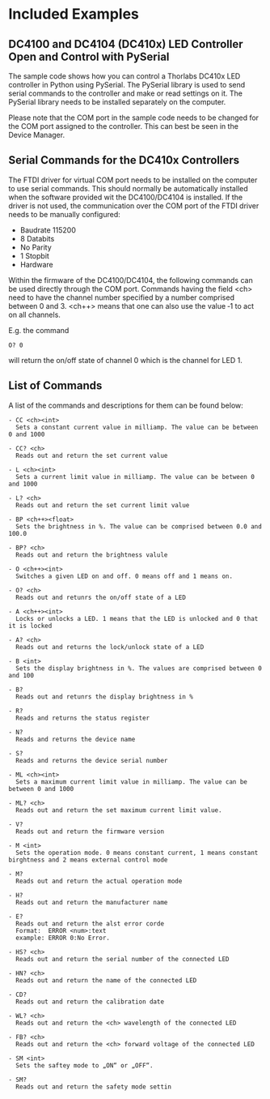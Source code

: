# Included Examples

## DC4100 and DC4104 (DC410x) LED Controller Open and Control with PySerial

The sample code shows how you can control a Thorlabs DC410x LED controller in Python using PySerial. The PySerial library is used to send serial commands to the controller and make or read settings on it. The PySerial library needs to be installed separately on the computer.

Please note that the COM port in the sample code needs to be changed for the COM port assigned to the controller. This can best be seen in the Device Manager.

## Serial Commands for the DC410x Controllers

The FTDI driver for virtual COM port needs to be installed on the computer to use serial commands. This should normally be automatically installed when the software provided wit the DC4100/DC4104 is installed. If the driver is not used, the communication over the COM port of the FTDI driver needs to be manually configured:

- Baudrate 115200
- 8 Databits
- No Parity
- 1 Stopbit
- Hardware

Within the firmware of the DC4100/DC4104, the following commands can be used directly through the COM port. Commands having the field &lt;ch&gt; need to have the channel number specified by a number comprised between 0 and 3. <ch++> means that one can also use the value ‐1 to act on all channels.

E.g. the command
```
O? 0
```
will return the on/off state of channel 0 which is the channel for LED 1.

## List of Commands

A list of the commands and descriptions for them can be found below:
```
- CC <ch><int>
  Sets a constant current value in milliamp. The value can be between 0 and 1000
  
- CC? <ch>
  Reads out and return the set current value

- L <ch><int>
  Sets a current limit value in milliamp. The value can be between 0 and 1000

- L? <ch>
  Reads out and return the set current limit value

- BP <ch++><float>
  Sets the brightness in %. The value can be comprised between 0.0 and 100.0

- BP? <ch>
  Reads out and return the brightness valule

- O <ch++><int>
  Switches a given LED on and off. 0 means off and 1 means on.

- O? <ch>
  Reads out and retunrs the on/off state of a LED

- A <ch++><int>
  Locks or unlocks a LED. 1 means that the LED is unlocked and 0 that it is locked

- A? <ch>
  Reads out and returns the lock/unlock state of a LED

- B <int>
  Sets the display brightness in %. The values are comprised between 0 and 100

- B?
  Reads out and retunrs the display brightness in %

- R?
  Reads and returns the status register
  
- N?
  Reads and returns the device name
  
- S?
  Reads and returns the device serial number

- ML <ch><int>
  Sets a maximum current limit value in milliamp. The value can be between 0 and 1000

- ML? <ch>
  Reads out and return the set maximum current limit value.

- V?
  Reads out and return the firmware version

- M <int>
  Sets the operation mode. 0 means constant current, 1 means constant birghtness and 2 means external control mode

- M?
  Reads out and return the actual operation mode

- H?
  Reads out and return the manufacturer name

- E?
  Reads out and return the alst error corde  
  Format:  ERROR <num>:text
  example: ERROR 0:No Error.

- HS? <ch>
  Reads out and return the serial number of the connected LED

- HN? <ch>
  Reads out and return the name of the connected LED

- CD?
  Reads out and return the calibration date

- WL? <ch>
  Reads out and return the <ch> wavelength of the connected LED

- FB? <ch>
  Reads out and return the <ch> forward voltage of the connected LED

- SM <int>
  Sets the saftey mode to „ON“ or „OFF“.

- SM?
  Reads out and return the safety mode settin
```
